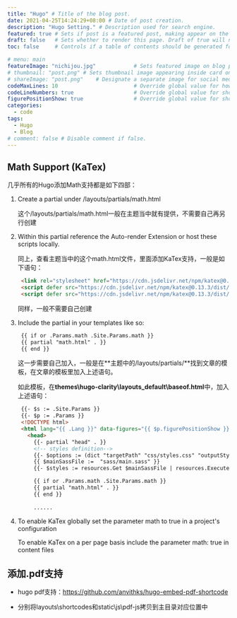 ```yaml
---
title: "Hugo" # Title of the blog post.
date: 2021-04-25T14:24:29+08:00 # Date of post creation.
description: "Hugo Setting." # Description used for search engine.
featured: true # Sets if post is a featured post, making appear on the home page side bar.
draft: false   # Sets whether to render this page. Draft of true will not be rendered.
toc: false     # Controls if a table of contents should be generated for first-level links automatically.

# menu: main
featureImage: "nichijou.jpg"            # Sets featured image on blog post.
# thumbnail: "post.png" # Sets thumbnail image appearing inside card on homepage.
# shareImage: "post.png"    # Designate a separate image for social media sharing.
codeMaxLines: 10                        # Override global value for how many lines within a code block before auto-collapsing.
codeLineNumbers: true                   # Override global value for showing of line numbers within code block.
figurePositionShow: true                # Override global value for showing the figure label.
categories:
  - code
tags:
  - Hugo
  - Blog
# comment: false # Disable comment if false.
---
```


## Math Support (KaTex)

几乎所有的Hugo添加Math支持都是如下四部：

1. Create a partial under /layouts/partials/math.html

   这个/layouts/partials/math.html一般在主题当中就有提供，不需要自己再另行创建

2. Within this partial reference the Auto-render Extension or host these scripts locally.
   
   同上，查看主题当中的这个math.html文件，里面添加KaTex支持，一般是如下语句：
   ```html
    <link rel="stylesheet" href="https://cdn.jsdelivr.net/npm/katex@0.13.3/dist/katex.min.css" integrity="sha384-ThssJ7YtjywV52Gj4JE/1SQEDoMEckXyhkFVwaf4nDSm5OBlXeedVYjuuUd0Yua+" crossorigin="anonymous">
    <script defer src="https://cdn.jsdelivr.net/npm/katex@0.13.3/dist/katex.min.js" integrity="sha384-Bi8OWqMXO1ta+a4EPkZv7bYGIes7C3krGSZoTGNTAnAn5eYQc7IIXrJ/7ck1drAi" crossorigin="anonymous"></script>
    <script defer src="https://cdn.jsdelivr.net/npm/katex@0.13.3/dist/contrib/auto-render.min.js" integrity="sha384-vZTG03m+2yp6N6BNi5iM4rW4oIwk5DfcNdFfxkk9ZWpDriOkXX8voJBFrAO7MpVl" crossorigin="anonymous" onload="renderMathInElement(document.body);"></script>
   ```
   同样，一般不需要自己创建

3. Include the partial in your templates like so:
   
   ```html
    {{ if or .Params.math .Site.Params.math }}
    {{ partial "math.html" . }}
    {{ end }}
   ```

   这一步需要自己加入，一般是在**主题中的/layouts/partials/**找到文章的模板，在文章的模板里加入上述语句。

   如此模板，在**themes\hugo-clarity\layouts\_default\baseof.html**中，加入上述语句：
   ```html
    {{- $s := .Site.Params }}
    {{- $p := .Params }}
    <!DOCTYPE html>
    <html lang="{{ .Lang }}" data-figures="{{ $p.figurePositionShow }}"{{ if .IsPage }} class="page"{{ end }}{{ if .IsHome }} class="home"{{ end }}{{ with $s.enforceLightMode }} data-mode="lit"{{ end }}{{ with $s.enforceDarkMode }} data-mode="dim"{{ end }}>
      <head>
        {{- partial "head" . }}
        <!-- styles definition-->
        {{- $options := (dict "targetPath" "css/styles.css" "outputStyle" "compressed" "enableSourceMap" "true") -}}
        {{ $mainSassFile :=  "sass/main.sass" }}
        {{- $styles := resources.Get $mainSassFile | resources.ExecuteAsTemplate $mainSassFile . | resources.ToCSS $options | resources.Fingerprint "sha512" }}

        {{ if or .Params.math .Site.Params.math }}
        {{ partial "math.html" . }}
        {{ end }}
    
        ......
   ```

4. To enable KaTex globally set the parameter math to true in a project's configuration
   
   To enable KaTex on a per page basis include the parameter math: true in content files

## 添加.pdf支持


- hugo pdf支持：https://github.com/anvithks/hugo-embed-pdf-shortcode

- 分别将layouts\shortcodes和static\js\pdf-js拷贝到主目录对应位置中
